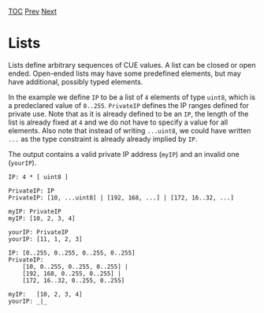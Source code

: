 [TOC](Readme.md) [Prev](ranges.md) [Next](instances.md)

# Lists

Lists define arbitrary sequences of CUE values.
A list can be closed or open ended.
Open-ended lists may have some predefined elements, but may have
additional, possibly typed elements.

In the example we define `IP` to be a list of `4` elements of type `uint8`, which
is a predeclared value of `0..255`.
`PrivateIP` defines the IP ranges defined for private use.
Note that as it is already defined to be an `IP`, the length of the list
is already fixed at `4` and we do not have to specify a value for all elements.
Also note that instead of writing `...uint8`, we could have written `...`
as the type constraint is already already implied by `IP`.

The output contains a valid private IP address (`myIP`)
and an invalid one (`yourIP`).

<!-- CUE editor -->
```
IP: 4 * [ uint8 ]

PrivateIP: IP
PrivateIP: [10, ...uint8] | [192, 168, ...] | [172, 16..32, ...]

myIP: PrivateIP
myIP: [10, 2, 3, 4]

yourIP: PrivateIP
yourIP: [11, 1, 2, 3]
```

<!-- result -->
```
IP: [0..255, 0..255, 0..255, 0..255]
PrivateIP:
    [10, 0..255, 0..255, 0..255] |
    [192, 168, 0..255, 0..255] |
    [172, 16..32, 0..255, 0..255]

myIP:   [10, 2, 3, 4]
yourIP: _|_
```